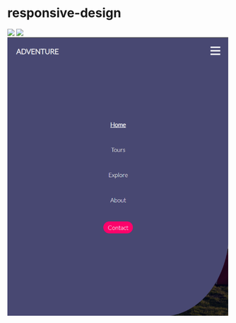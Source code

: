 # responsive-design
 
 <img src="readme.png" width="500px">
 <img src="readme1.png" width="500px">
 <img src="readme2.png" width="500px">
